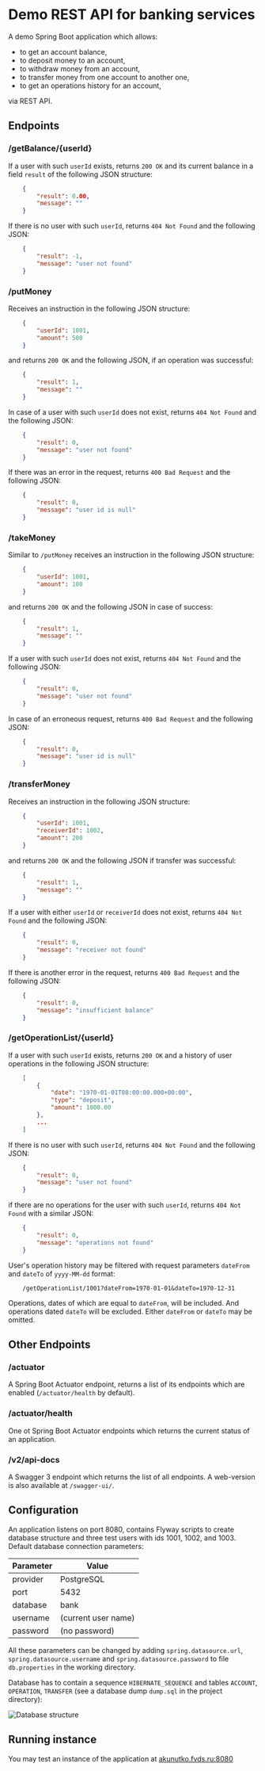 # Demo REST API for banking services

A demo Spring Boot application which allows: 
- to get an account balance,
- to deposit money to an account,
- to withdraw money from an account,
- to transfer money from one account to another one,
- to get an operations history for an account, 

via REST API.

## Endpoints

### /getBalance/{userId}

If a user with such `userId` exists, returns `200 OK` and its current balance 
in a field `result` of the following JSON structure:
```json
    {
        "result": 0.00,
        "message": ""
    }
```
If there is no user with such `userId`, returns `404 Not Found` and the following 
JSON:
```json
    {
        "result": -1,
        "message": "user not found"
    }
```

### /putMoney

Receives an instruction in the following JSON structure:
```json
    {
        "userId": 1001,
        "amount": 500
    }
```
and returns `200 OK` and the following JSON, if an operation was 
successful:
```json
    {
        "result": 1,
        "message": ""
    }
```
In case of a user with such `userId` does 
not exist, returns `404 Not Found` and the following JSON:
```json
    {
        "result": 0,
        "message": "user not found"
    }
```
If there was an error in the request, returns `400 Bad Request` and the 
following JSON:
```json
    {
        "result": 0,
        "message": "user id is null"
    }
```

### /takeMoney

Similar to `/putMoney` receives an instruction in the following JSON structure:
```json
    {
        "userId": 1001,
        "amount": 100
    }
```
and returns `200 OK` and the following JSON in case of success:
```json
    {
        "result": 1,
        "message": ""
    }
```
If a user with such `userId` does not exist, returns `404 Not Found` 
and the following JSON:
```json
    {
        "result": 0,
        "message": "user not found"
    }
```
In case of an erroneous request, returns `400 Bad Request` and the
following JSON:
```json
    {
        "result": 0,
        "message": "user id is null"
    }
```

### /transferMoney

Receives an instruction in the following JSON structure:
```json
    {
        "userId": 1001,
        "receiverId": 1002,
        "amount": 200
    }
```
and returns `200 OK` and the following JSON if transfer was successful:
```json
    {
        "result": 1,
        "message": ""
    }
```
If a user with either `userId` or `receiverId` does not exist, 
returns `404 Not Found` and the following JSON:
```json
    {
        "result": 0,
        "message": "receiver not found"
    }
```
If there is another error in the request, returns `400 Bad Request` 
and the following JSON:
```json
    {
        "result": 0,
        "message": "insufficient balance"
    }
```

### /getOperationList/{userId}

If a user with such `userId` exists, returns `200 OK` and a history 
of user operations in the following JSON structure:
```json
    [
        {
            "date": "1970-01-01T08:00:00.000+00:00",
            "type": "deposit",
            "amount": 1000.00
        },
        ...
    ]
```
If there is no user with such `userId`, returns `404 Not Found` and the following
JSON:
```json
    {
        "result": 0,
        "message": "user not found"
    }
```
if there are no operations for the user with such `userId`, returns `404 Not Found` 
with a similar JSON:
```json
    {
        "result": 0,
        "message": "operations not found"
    }
```
User's operation history may be filtered with request parameters `dateFrom` 
and `dateTo` of `yyyy-MM-dd` format:
```
    /getOperationList/1001?dateFrom=1970-01-01&dateTo=1970-12-31
```
Operations, dates of which are equal to `dateFrom`, will be included. And operations 
dated `dateTo` will be excluded. Either `dateFrom` or `dateTo` may be omitted.  

## Other Endpoints

### /actuator

A Spring Boot Actuator endpoint, returns a list of its endpoints 
which are enabled (`/actuator/health` by default).

### /actuator/health

One ot Spring Boot Actuator endpoints which returns the current 
status of an application.

### /v2/api-docs  

A Swagger 3 endpoint which returns the list of all endpoints. 
A web-version is also available at `/swagger-ui/`.  

## Configuration

An application listens on port 8080, contains Flyway scripts to create 
database structure and three test users with ids 1001, 1002, and 1003. 
Default database connection parameters:

| Parameter | Value               |
|-----------|---------------------|
| provider  | PostgreSQL          |
| port      | 5432                |
| database  | bank                |
| username  | (current user name) |
| password  | (no password)       |

All these parameters can be changed by adding `spring.datasource.url`, 
`spring.datasource.username` and `spring.datasource.password` to file 
`db.properties` in the working directory.

Database has to contain a sequence `HIBERNATE_SEQUENCE` and tables
`ACCOUNT`, `OPERATION`, `TRANSFER` (see a database dump `dump.sql` in 
the project directory):

![Database structure](db_structure.png)

## Running instance

You may test an instance of the application at 
[akunutko.fvds.ru:8080](http://akunutko.fvds.ru:8080)